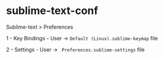 # sublime-text-conf

Sublime-text > Preferences

1 - Key Bindings - User → `Default (Linux).sublime-keymap` file 

2 - Settings - User → ` Preferences.sublime-settings` file
